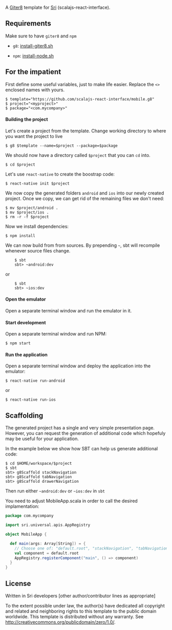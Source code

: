 A [Giter8][g8] template for [Sri][sri] (scalajs-react-interface).

## Requirements

Make sure to have ``giter8`` and ``npm``

* ``g8``: [install-giter8.sh][install-giter8.sh]

* ``npm``: [install-node.sh][install-node.sh]

## For the impatient

First define some useful variables, just to make life easier. Replace the ``<>`` enclosed names with yours.
    
    $ template="https://github.com/scalajs-react-interface/mobile.g8"
    $ project="<myproject>"
    $ package="<com.mycompany>"
    
#### Building the project

Let's create a project from the template. Change working directory to where you want the project to live

    $ g8 $template --name=$project --package=$package

We should now have a directory called ``$project`` that you can ``cd`` into.

    $ cd $project

Let's use ``react-native`` to create the boostrap code:
    
    $ react-native init $project

We now copy the generated folders ``android`` and ``ios`` into our newly created project. Once we copy, we can get rid of the remaining files we don't need:

    $ mv $project/android .
    $ mv $project/ios .
    $ rm -r -f $project

Now we install dependencies:

    $ npm install

We can now build from from sources. By prepending ``~``, sbt will recompile whenever source files change.

```
    $ sbt
    sbt> ~android:dev
```

or


```
    $ sbt
    sbt> ~ios:dev
```

#### Open the emulator

Open a separate terminal window and run the emulator in it.

#### Start development

Open a separate terminal window and run NPM:

    $ npm start

#### Run the application

Open a separate terminal window and deploy the application into the emulator:

    $ react-native run-android

or

    $ react-native run-ios

## Scaffolding

The generated project has a single and very simple presentation page. However, you can request the generation of additional code which hopefuly may be useful for your application.

In the example below we show how SBT can help us generate additional code:

    $ cd $HOME/workspace/$project
    $ sbt
    sbt> g8Scaffold stackNavigation
    sbt> g8Scaffold tabNavigation
    sbt> g8Scaffold drawerNavigation

Then run either `~android:dev` or `~ios:dev` in `sbt`

You need to adjust MobileApp.scala in order to call the desired implamentation:

```scala
package com.mycompany

import sri.universal.apis.AppRegistry

object MobileApp {

  def main(args: Array[String]) = {
    // Choose one of: "default.root", "stackNavigation", "tabNavigation", "drawerNavigation", ...
    val component = default.root
    AppRegistry.registerComponent("main", () => component)
  }
}
```
    
## License

Written in Sri developers
[other author/contributor lines as appropriate]

To the extent possible under law, the author(s) have dedicated all copyright and related
and neighboring rights to this template to the public domain worldwide.
This template is distributed without any warranty. See <http://creativecommons.org/publicdomain/zero/1.0/>.


[g8]: http://www.foundweekends.org/giter8/
[sri]: http://github.com/scalajs-react-interface/sri
[install-giter8.sh]: http://github.com/frgomes/debian-scripts/blob/master/install-giter8.sh
[install-node.sh]: https://github.com/frgomes/debian-scripts/blob/master/install-node.sh
